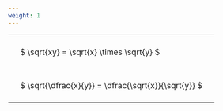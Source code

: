 ```yaml
---
weight: 1
---
```


<style type="text/css">
#T_219a2 th.col_heading {
  text-align: left;
  font-size: 1em;
}
#T_219a2 td {
  text-align: left;
  font-size: 1em;
  padding: 1.5em;
}
</style>
<table id="T_219a2">
  <thead>
  </thead>
  <tbody>
    <tr>
      <td id="T_219a2_row0_col0" class="data row0 col0" >$ \sqrt{xy} = \sqrt{x} \times \sqrt{y} $</td>
    </tr>
    <tr>
      <td id="T_219a2_row1_col0" class="data row1 col0" >$ \sqrt{\dfrac{x}{y}} = \dfrac{\sqrt{x}}{\sqrt{y}} $</td>
    </tr>
  </tbody>
</table>
